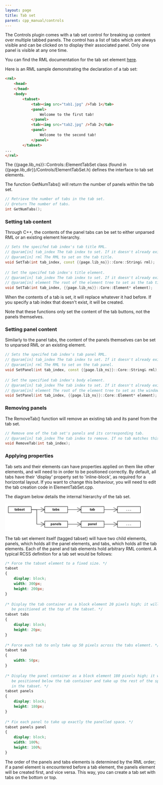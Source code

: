 ```yaml
---
layout: page
title: Tab set
parent: cpp_manual/controls
---
```


The Controls plugin comes with a tab set control for breaking up content over multiple tabbed panels. The control has a list of tabs which are always visible and can be clicked on to display their associated panel. Only one panel is visible at any one time.

You can find the RML documentation for the tab set element [here](../../rml/controls.html#tab-set-element).

Here is an RML sample demonstrating the declaration of a tab set:

```html
<rml>
	<head>
	</head>
	<body>
		<tabset>
			<tab><img src="tab1.jpg" />Tab 1</tab>
			<panel>
				Welcome to the first tab!
			</panel>
			<tab><img src="tab2.jpg" />Tab 2</tab>
			<panel>
				Welcome to the second tab!
			</panel>
		</tabset>
...
</rml>
```

The {{page.lib_ns}}::Controls::ElementTabSet class (found in {{page.lib_dir}}/Controls/ElementTabSet.h) defines the interface to tab set elements.

The function GetNumTabs() will return the number of panels within the tab set.

```cpp
// Retrieve the number of tabs in the tab set.
// @return The number of tabs.
int GetNumTabs();
```

### Setting tab content

Through C++, the contents of the panel tabs can be set to either unparsed RML or an existing element hierarchy.

```cpp
// Sets the specifed tab index's tab title RML.
// @param[in] tab_index The tab index to set. If it doesn't already exist, it will be created.
// @param[in] rml The RML to set on the tab title.
void SetTab(int tab_index, const {{page.lib_ns}}::Core::String& rml);

// Set the specifed tab index's title element.
// @param[in] tab_index The tab index to set. If it doesn't already exist, it will be created.
// @param[in] element The root of the element tree to set as the tab title.
void SetTab(int tab_index, {{page.lib_ns}}::Core::Element* element);
```

When the contents of a tab is set, it will replace whatever it had before. If you specify a tab index that doesn't exist, it will be created.

Note that these functions only set the content of the tab buttons, not the panels themselves.

### Setting panel content

Similarly to the panel tabs, the content of the panels themselves can be set to unparsed RML or an existing element.

```cpp
// Sets the specifed tab index's tab panel RML.
// @param[in] tab_index The tab index to set. If it doesn't already exist, it will be created.
// @param[in] rml The RML to set on the tab panel.
void SetPanel(int tab_index, const {{page.lib_ns}}::Core::String& rml);

// Set the specified tab index's body element.
// @param[in] tab_index The tab index to set. If it doesn't already exist, it will be created.
// @param[in] element The root of the element tree to set as the window.
void SetPanel(int tab_index, {{page.lib_ns}}::Core::Element* element);
```

### Removing panels

The RemoveTab() function will remove an existing tab and its panel from the tab set.

```cpp
// Remove one of the tab set's panels and its corresponding tab.
// @param[in] tab_index The tab index to remove. If no tab matches this index, nothing will be removed.
void RemoveTab(int tab_index);
```

### Applying properties

Tab sets and their elements can have properties applied on them like other elements, and will need to in order to be positioned correctly. By default, all tabs have their 'display' property set to 'inline-block', as required for a horizontal layout. If you want to change this behaviour, you will need to edit the tab creation code in ElementTabSet.cpp.

The diagram below details the internal hierarchy of the tab set.

![tab_set_1.gif](tab_set_1.gif)

The tab set element itself (tagged tabset) will have two child elements, panels, which holds all the panel elements, and tabs, which holds all the tab elements. Each of the panel and tab elements hold arbitrary RML content. A typical RCSS definition for a tab set would be follows:

```css
/* Force the tabset element to a fixed size. */
tabset
{
	display: block;
	width: 300px;
	height: 200px;
}

/* Display the tab container as a block element 20 pixels high; it will
   be positioned at the top of the tabset. */
tabset tabs
{
	display: block;
	height: 20px;
}

/* Force each tab to only take up 50 pixels across the tabs element. */
tabset tab
{
	width: 50px;
}

/* Display the panel container as a block element 180 pixels high; it will
   be positioned below the tab container and take up the rest of the space
   in the tabset. */
tabset panels
{
	display: block;
	height: 180px;
}

/* Fix each panel to take up exactly the panelled space. */
tabset panels panel
{
	display: block;
	width: 100%;
	height: 100%;
}
```

The order of the panels and tabs elements is determined by the RML order; if a panel element is encountered before a tab element, the panels element will be created first, and vice versa. This way, you can create a tab set with tabs on the bottom or top. 
